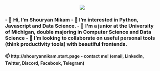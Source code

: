 <p align="center">
  <img src="https://media.giphy.com/media/XF4fF4B0l4UQFHAKXz/giphy.gif">
<!--   <img src="https://media.giphy.com/media/lY8Z4gVMYbdoQP2Nz7/giphy.gif"> -->
</p>


<h3>
- 👋 Hi, I’m Shouryan Nikam
- 👀 I’m interested in Python, Javascript and Data Science.
- 🌱 I'm a junior at the University of Michigan, double majoring in Computer Science and Data Science
- 💞️ I’m looking to collaborate on useful personal tools (think productivity tools) with beautiful frontends. </h3>
<h4>
📫 http://shouryannikam.start.page - contact me! (email, LinkedIn, Twitter, Discord, Facebook, Telegram)
</h4>
